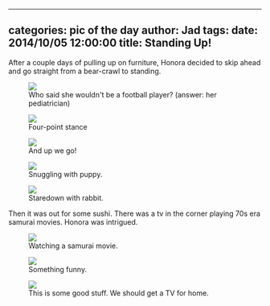 
---
categories: pic of the day
author: Jad
tags: 
date: 2014/10/05 12:00:00
title: Standing Up!
---

<p>
After a couple days of pulling up on furniture, Honora decided to skip ahead and go straight from a bear-crawl to standing.	
</p>

<figure>
<img src="/img/2014/10/05/img_9032_medium.jpg" />
<figcaption>Who said she wouldn't be a football player? (answer: her pediatrician)</figcaption>
</figure>

<figure>
<img src="/img/2014/10/05/img_9065_medium.jpg" />
<figcaption>Four-point stance</figcaption>
</figure>

<figure>
<img src="/img/2014/10/05/img_9069_medium.jpg" />
<figcaption>And up we go!</figcaption>
</figure>


<figure>
<img src="/img/2014/10/05/img_9043_medium.jpg" />
<figcaption>Snuggling with puppy.</figcaption>
</figure>
<figure>
<img src="/img/2014/10/05/img_9081_medium.jpg" />
<figcaption>Staredown with rabbit.</figcaption>
</figure>

<p>Then it was out for some sushi.  There was a tv in the corner playing 70s era samurai movies.  Honora was intrigued.</p>
<figure>
<img src="/img/2014/10/05/img_20141005_165122048_medium.jpg" />
<figcaption>Watching a samurai movie.</figcaption>
</figure>

<figure>
<img src="/img/2014/10/05/img_20141005_171937447_medium.jpg" />
<figcaption>Something funny.</figcaption>
</figure>

<figure>
<img src="/img/2014/10/05/img_20141005_171958466_medium.jpg" />
<figcaption>This is some good stuff.  We should get a TV for home.</figcaption>
</figure>
